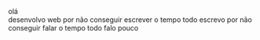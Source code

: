 olá  
desenvolvo web por não conseguir escrever o tempo todo
escrevo por não conseguir falar o tempo todo
falo pouco

